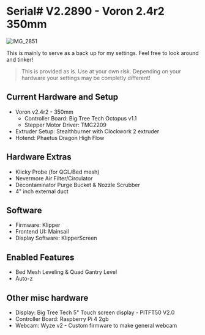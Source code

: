 
# Serial# V2.2890 - Voron 2.4r2 350mm

![IMG_2851](https://user-images.githubusercontent.com/479514/159172513-148f7ab4-43cb-4444-8263-aa0e2d155134.jpg)

This is mainly to serve as a back up for my settings. Feel free to look around and tinker!

> This is provided as is. Use at your own risk. Depending on your hardware your settings may be completly different!

## Current Hardware and Setup
* Voron v2.4r2 - 350mm
  * Controller Board: Big Tree Tech Octopus v1.1
  * Stepper Motor Driver: TMC2209
* Extruder Setup: Stealthburner with Clockwork 2 extruder
* Hotend: Phaetus Dragon High Flow

## Hardware Extras
* Klicky Probe (for QGL/Bed mesh)
* Nevermore Air Filter/Circulator
* Decontaminator Purge Bucket & Nozzle Scrubber
* 4" inch external duct

## Software
* Firmware: Klipper
* Frontend UI: Mainsail
* Display Software: KlipperScreen

## Enabled Features 
* Bed Mesh Leveling & Quad Gantry Level
* Auto-z

## Other misc hardware
* Display: Big Tree Tech 5" Touch screen display - PITFT50 V2.0
* Controller Board: Raspberry Pi 4 2gb
* Webcam: Wyze v2 - Custom firmware to make general webcam
